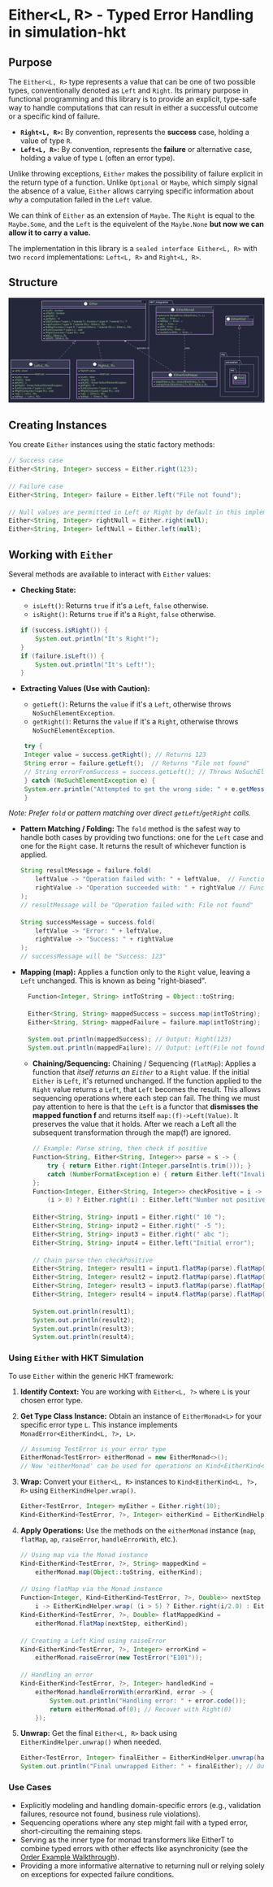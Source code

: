 # Either<L, R> - Typed Error Handling in simulation-hkt

## Purpose

The `Either<L, R>` type represents a value that can be one of two possible types, conventionally denoted as `Left` and `Right`. Its primary purpose in functional programming and this library is to provide an explicit, type-safe way to handle computations that can result in either a successful outcome or a specific kind of failure.

* **`Right<L, R>`:** By convention, represents the **success** case, holding a value of type `R`.
* **`Left<L, R>`:** By convention, represents the **failure** or alternative case, holding a value of type `L` (often an error type).

Unlike throwing exceptions, `Either` makes the possibility of failure explicit in the return type of a function. Unlike `Optional` or `Maybe`, which simply signal the absence of a value, `Either` allows carrying specific information about *why* a computation failed in the `Left` value.

We can think of `Either` as an extension of `Maybe`.  The `Right` is equal to the `Maybe.Some`, and the `Left` is the equivelent of the `Maybe.None` **but now we can allow it to carry a value.** 

The implementation in this library is a `sealed interface Either<L, R>` with two `record` implementations: `Left<L, R>` and `Right<L, R>`.

## Structure

![either_monad.svg](puml/either_monad.svg)

## Creating Instances
You create `Either` instances using the static factory methods:

```java
// Success case
Either<String, Integer> success = Either.right(123);

// Failure case
Either<String, Integer> failure = Either.left("File not found");

// Null values are permitted in Left or Right by default in this implementation
Either<String, Integer> rightNull = Either.right(null);
Either<String, Integer> leftNull = Either.left(null);
```

## Working with `Either`
Several methods are available to interact with `Either` values:

- **Checking State:**

    - `isLeft()`: Returns `true` if it's a `Left`, `false` otherwise.
    - `isRight()`: Returns `true` if it's a `Right`, `false` otherwise.
    ```java
    if (success.isRight()) {
        System.out.println("It's Right!");
    }
    if (failure.isLeft()) {
        System.out.println("It's Left!");
    }
    ```
  
- **Extracting Values (Use with Caution):**
    - `getLeft()`: Returns the `value` if it's a `Left`, otherwise throws `NoSuchElementException`.
    - `getRight()`: Returns the `value` if it's a `Right`, otherwise throws `NoSuchElementException`.
   ```java
    try {
    Integer value = success.getRight(); // Returns 123
    String error = failure.getLeft();  // Returns "File not found"
    // String errorFromSuccess = success.getLeft(); // Throws NoSuchElementException
    } catch (NoSuchElementException e) {
    System.err.println("Attempted to get the wrong side: " + e.getMessage());
    }
    ```
  
_Note: Prefer `fold` or pattern matching over direct `getLeft`/`getRight` calls._  

- **Pattern Matching / Folding:** The `fold` method is the safest way to handle both cases by providing two functions: one for the `Left` case and one for the `Right` case. It returns the result of whichever function is applied.
    ```java
    String resultMessage = failure.fold(
        leftValue -> "Operation failed with: " + leftValue,  // Function for Left
        rightValue -> "Operation succeeded with: " + rightValue // Function for Right
    );
    // resultMessage will be "Operation failed with: File not found"
    
    String successMessage = success.fold(
        leftValue -> "Error: " + leftValue,
        rightValue -> "Success: " + rightValue
    );
    // successMessage will be "Success: 123"
    ```
  
- **Mapping (map):** Applies a function only to the `Right` value, leaving a `Left` unchanged. This is known as being "right-biased".
  ```java
    Function<Integer, String> intToString = Object::toString;

    Either<String, String> mappedSuccess = success.map(intToString); // Right(123) -> Right("123")
    Either<String, String> mappedFailure = failure.map(intToString); // Left(...) -> Left(...) unchanged
    
    System.out.println(mappedSuccess); // Output: Right(123)
    System.out.println(mappedFailure); // Output: Left(File not found)
    ```
  
  - **Chaining/Sequencing:** Chaining / Sequencing (`flatMap`): Applies a function that _itself returns an `Either`_ to a `Right` value. If the initial `Either` is `Left`, it's returned unchanged. If the function applied to the `Right` value returns a `Left`, that `Left` becomes the result. This allows sequencing operations where each step can fail. The thing we must pay attention to here is that the `Left` is a functor that **dismisses the mapped function f** and returns itself `map:(f)->Left(Value)`. It preserves the value that it holds. After we reach a Left all the subsequent transformation through the map(f) are ignored.
    ```java
    // Example: Parse string, then check if positive
    Function<String, Either<String, Integer>> parse = s -> {
        try { return Either.right(Integer.parseInt(s.trim())); }
        catch (NumberFormatException e) { return Either.left("Invalid number"); }
    };
    Function<Integer, Either<String, Integer>> checkPositive = i ->
        (i > 0) ? Either.right(i) : Either.left("Number not positive");
    
    Either<String, String> input1 = Either.right(" 10 ");
    Either<String, String> input2 = Either.right(" -5 ");
    Either<String, String> input3 = Either.right(" abc ");
    Either<String, String> input4 = Either.left("Initial error");
    
    // Chain parse then checkPositive
    Either<String, Integer> result1 = input1.flatMap(parse).flatMap(checkPositive); // Right(10)
    Either<String, Integer> result2 = input2.flatMap(parse).flatMap(checkPositive); // Left("Number not positive")
    Either<String, Integer> result3 = input3.flatMap(parse).flatMap(checkPositive); // Left("Invalid number")
    Either<String, Integer> result4 = input4.flatMap(parse).flatMap(checkPositive); // Left("Initial error")
    
    System.out.println(result1);
    System.out.println(result2);
    System.out.println(result3);
    System.out.println(result4);
    ```

### Using `Either` with HKT Simulation
To use `Either` within the generic HKT framework:
1. **Identify Context:** You are working with `Either<L, ?>` where `L` is your chosen error type.
2. **Get Type Class Instance:** Obtain an instance of `EitherMonad<L>` for your specific error type `L`. This instance implements `MonadError<EitherKind<L, ?>, L>`.
    ```java
    // Assuming TestError is your error type
    EitherMonad<TestError> eitherMonad = new EitherMonad<>();
    // Now 'eitherMonad' can be used for operations on Kind<EitherKind<TestError, ?>, A>
    ```
   
3. **Wrap:** Convert your `Either<L, R>` instances to `Kind<EitherKind<L, ?>, R>` using `EitherKindHelper.wrap()`.
    ```java
    Either<TestError, Integer> myEither = Either.right(10);
    Kind<EitherKind<TestError, ?>, Integer> eitherKind = EitherKindHelper.wrap(myEither);
    ```
   
4.  **Apply Operations:**  Use the methods on the `eitherMonad` instance (`map`, `flatMap`, `ap`, `raiseError`, `handleErrorWith`, etc.).
    ```java
    // Using map via the Monad instance
    Kind<EitherKind<TestError, ?>, String> mappedKind =
        eitherMonad.map(Object::toString, eitherKind);
    
    // Using flatMap via the Monad instance
    Function<Integer, Kind<EitherKind<TestError, ?>, Double>> nextStep =
        i -> EitherKindHelper.wrap( (i > 5) ? Either.right(i/2.0) : Either.left(new TestError("TooSmall")));
    Kind<EitherKind<TestError, ?>, Double> flatMappedKind =
        eitherMonad.flatMap(nextStep, eitherKind);
    
    // Creating a Left Kind using raiseError
    Kind<EitherKind<TestError, ?>, Integer> errorKind =
        eitherMonad.raiseError(new TestError("E101"));
    
    // Handling an error
    Kind<EitherKind<TestError, ?>, Integer> handledKind =
        eitherMonad.handleErrorWith(errorKind, error -> {
            System.out.println("Handling error: " + error.code());
            return eitherMonad.of(0); // Recover with Right(0)
        });
    ```
    
5.  **Unwrap:** Get the final `Either<L, R>` back using `EitherKindHelper.unwrap()` when needed.   
    ```java
    Either<TestError, Integer> finalEither = EitherKindHelper.unwrap(handledKind);
    System.out.println("Final unwrapped Either: " + finalEither); // Output: Right(0)
    ```
    
### Use Cases
- Explicitly modeling and handling domain-specific errors (e.g., validation failures, resource not found, business rule violations).
- Sequencing operations where any step might fail with a typed error, short-circuiting the remaining steps.
- Serving as the inner type for monad transformers like EitherT to combine typed errors with other effects like asynchronicity (see the [Order Example Walkthrough](order-walkthrough.md)).
- Providing a more informative alternative to returning null or relying solely on exceptions for expected failure conditions.    
